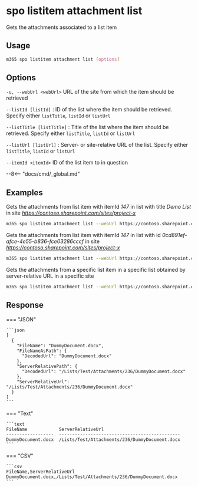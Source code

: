 # spo listitem attachment list

Gets the attachments associated to a list item

## Usage

```sh
m365 spo listitem attachment list [options]
```

## Options

`-u, --webUrl <webUrl>`
URL of the site from which the item should be retrieved

`--listId [listId]`
: ID of the list where the item should be retrieved. Specify either `listTitle`, `listId` or `listUrl`

`--listTitle [listTitle]`
: Title of the list where the item should be retrieved. Specify either `listTitle`, `listId` or `listUrl`

`--listUrl [listUrl]`
: Server- or site-relative URL of the list. Specify either `listTitle`, `listId` or `listUrl`

`--itemId <itemId>`
ID of the list item to in question

--8<-- "docs/cmd/_global.md"

## Examples

Gets the attachments from list item with itemId _147_ in list with title _Demo List_ in site _https://contoso.sharepoint.com/sites/project-x_

```sh
m365 spo listitem attachment list --webUrl https://contoso.sharepoint.com/sites/project-x --listTitle "Demo List" --itemId 147
```

Gets the attachments from list item with itemId _147_ in list with id _0cd891ef-afce-4e55-b836-fce03286cccf_ in site _https://contoso.sharepoint.com/sites/project-x_

```sh
m365 spo listitem attachment list --webUrl https://contoso.sharepoint.com/sites/project-x --listId 0cd891ef-afce-4e55-b836-fce03286cccf --itemId 147
```

Gets the attachments from a specific list item in a specific list obtained by server-relative URL in a specific site

```sh
m365 spo listitem attachment list --webUrl https://contoso.sharepoint.com/sites/project-x --listUrl /sites/project-x/Documents --itemId 147
```

## Response

=== "JSON"

    ```json
    [
      {
        "FileName": "DummyDocument.docx",
        "FileNameAsPath": {
          "DecodedUrl": "DummyDocument.docx"
        },
        "ServerRelativePath": {
          "DecodedUrl": "/Lists/Test/Attachments/236/DummyDocument.docx"
        },
        "ServerRelativeUrl": "/Lists/Test/Attachments/236/DummyDocument.docx"
      }
    ]
    ```

=== "Text"

    ```text
    FileName            ServerRelativeUrl  
    ------------------  ----------------------------------------------
    DummyDocument.docx  /Lists/Test/Attachments/236/DummyDocument.docx
    ```

=== "CSV"

    ```csv
    FileName,ServerRelativeUrl
    DummyDocument.docx,/Lists/Test/Attachments/236/DummyDocument.docx
    ```
